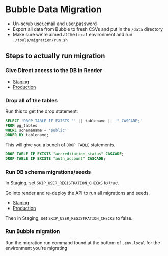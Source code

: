 # Bubble Data Migration

- Un-scrub user.email and user.password
- Export all data from Bubble to fresh CSVs and put in the `/data` directory
- Make sure we're aimed at the `Local` environment and run `./tools/migration/run.sh`

## Steps to actually run migration

### Give Direct access to the DB in Render

- [Staging](https://dashboard.render.com/d/dpg-c86i4tf9re0jh7g681eg)
- [Production](https://dashboard.render.com/d/dpg-c4ng1cc1nokd81strv8g)

### Drop all of the tables

Run this to get the drop statement:

```sql
SELECT 'DROP TABLE IF EXISTS "' || tablename || '" CASCADE;'
FROM pg_tables
WHERE schemaname = 'public'
ORDER BY tablename;
```

This will give you a bunch of `DROP TABLE` statements.

```sql
DROP TABLE IF EXISTS "accreditation_status" CASCADE;
DROP TABLE IF EXISTS "auth_account" CASCADE;
```

### Run DB schema migrations/seeds

In Staging, set `SKIP_USER_REGISTRATION_CHECKS` to true.

Go into render and re-deploy the API to run all migrations and seeds.

- [Staging](https://dashboard.render.com/web/srv-c86iauv9re0jh7g68570)
- [Production](https://dashboard.render.com/web/srv-c4ng2os1nokd81strvog)

Then in Staging, set `SKIP_USER_REGISTRATION_CHECKS` to false.

### Run Bubble migration

Run the migration run command found at the bottom of `.env.local` for the environment you're migrating
